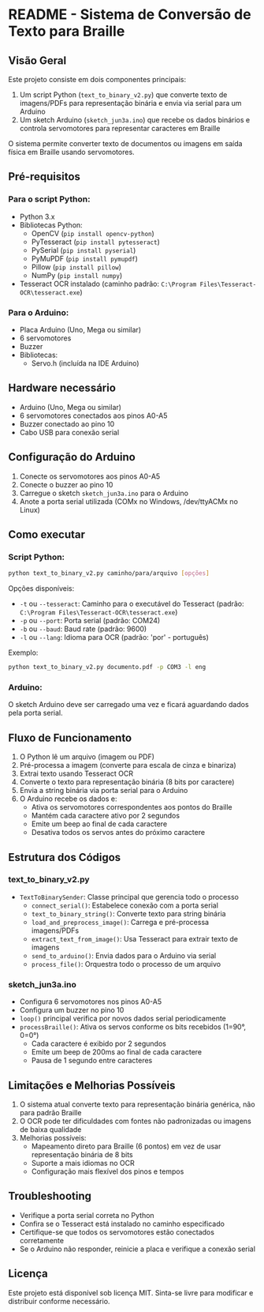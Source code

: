 # README - Sistema de Conversão de Texto para Braille

## Visão Geral

Este projeto consiste em dois componentes principais:
1. Um script Python (`text_to_binary_v2.py`) que converte texto de imagens/PDFs para representação binária e envia via serial para um Arduino
2. Um sketch Arduino (`sketch_jun3a.ino`) que recebe os dados binários e controla servomotores para representar caracteres em Braille

O sistema permite converter texto de documentos ou imagens em saída física em Braille usando servomotores.

## Pré-requisitos

### Para o script Python:
- Python 3.x
- Bibliotecas Python:
  - OpenCV (`pip install opencv-python`)
  - PyTesseract (`pip install pytesseract`)
  - PySerial (`pip install pyserial`)
  - PyMuPDF (`pip install pymupdf`)
  - Pillow (`pip install pillow`)
  - NumPy (`pip install numpy`)
- Tesseract OCR instalado (caminho padrão: `C:\Program Files\Tesseract-OCR\tesseract.exe`)

### Para o Arduino:
- Placa Arduino (Uno, Mega ou similar)
- 6 servomotores
- Buzzer
- Bibliotecas:
  - Servo.h (incluída na IDE Arduino)

## Hardware necessário

- Arduino (Uno, Mega ou similar)
- 6 servomotores conectados aos pinos A0-A5
- Buzzer conectado ao pino 10
- Cabo USB para conexão serial

## Configuração do Arduino

1. Conecte os servomotores aos pinos A0-A5
2. Conecte o buzzer ao pino 10
3. Carregue o sketch `sketch_jun3a.ino` para o Arduino
4. Anote a porta serial utilizada (COMx no Windows, /dev/ttyACMx no Linux)

## Como executar

### Script Python:

```bash
python text_to_binary_v2.py caminho/para/arquivo [opções]
```

Opções disponíveis:
- `-t` ou `--tesseract`: Caminho para o executável do Tesseract (padrão: `C:\Program Files\Tesseract-OCR\tesseract.exe`)
- `-p` ou `--port`: Porta serial (padrão: COM24)
- `-b` ou `--baud`: Baud rate (padrão: 9600)
- `-l` ou `--lang`: Idioma para OCR (padrão: 'por' - português)

Exemplo:
```bash
python text_to_binary_v2.py documento.pdf -p COM3 -l eng
```

### Arduino:
O sketch Arduino deve ser carregado uma vez e ficará aguardando dados pela porta serial.

## Fluxo de Funcionamento

1. O Python lê um arquivo (imagem ou PDF)
2. Pré-processa a imagem (converte para escala de cinza e binariza)
3. Extrai texto usando Tesseract OCR
4. Converte o texto para representação binária (8 bits por caractere)
5. Envia a string binária via porta serial para o Arduino
6. O Arduino recebe os dados e:
   - Ativa os servomotores correspondentes aos pontos do Braille
   - Mantém cada caractere ativo por 2 segundos
   - Emite um beep ao final de cada caractere
   - Desativa todos os servos antes do próximo caractere

## Estrutura dos Códigos

### text_to_binary_v2.py

- `TextToBinarySender`: Classe principal que gerencia todo o processo
  - `connect_serial()`: Estabelece conexão com a porta serial
  - `text_to_binary_string()`: Converte texto para string binária
  - `load_and_preprocess_image()`: Carrega e pré-processa imagens/PDFs
  - `extract_text_from_image()`: Usa Tesseract para extrair texto de imagens
  - `send_to_arduino()`: Envia dados para o Arduino via serial
  - `process_file()`: Orquestra todo o processo de um arquivo

### sketch_jun3a.ino

- Configura 6 servomotores nos pinos A0-A5
- Configura um buzzer no pino 10
- `loop()` principal verifica por novos dados serial periodicamente
- `processBraille()`: Ativa os servos conforme os bits recebidos (1=90°, 0=0°)
  - Cada caractere é exibido por 2 segundos
  - Emite um beep de 200ms ao final de cada caractere
  - Pausa de 1 segundo entre caracteres

## Limitações e Melhorias Possíveis

1. O sistema atual converte texto para representação binária genérica, não para padrão Braille
2. O OCR pode ter dificuldades com fontes não padronizadas ou imagens de baixa qualidade
3. Melhorias possíveis:
   - Mapeamento direto para Braille (6 pontos) em vez de usar representação binária de 8 bits
   - Suporte a mais idiomas no OCR
   - Configuração mais flexível dos pinos e tempos

## Troubleshooting

- Verifique a porta serial correta no Python
- Confira se o Tesseract está instalado no caminho especificado
- Certifique-se que todos os servomotores estão conectados corretamente
- Se o Arduino não responder, reinicie a placa e verifique a conexão serial

## Licença

Este projeto está disponível sob licença MIT. Sinta-se livre para modificar e distribuir conforme necessário.
